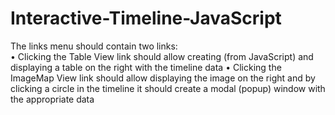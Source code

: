 # Interactive-Timeline-JavaScript
The links menu should contain two links:   
• Clicking the Table View link should allow creating (from JavaScript) and displaying a table on the right with the timeline data
• Clicking the ImageMap View link should allow displaying the image on the right and by clicking a circle in the timeline it should create a modal (popup) window with 
the appropriate data
